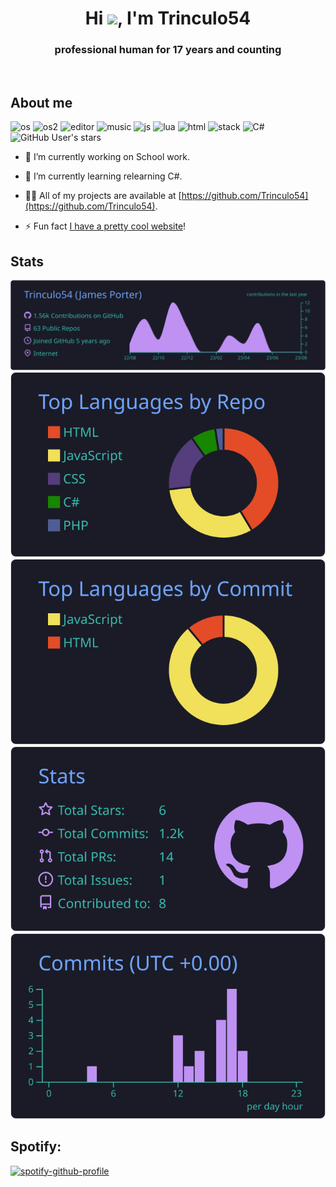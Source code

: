 <h1 align="center">Hi <img
src="https://github.com/blackcater/blackcater/raw/main/images/Hi.gif" height="32" />, I'm Trinculo54</h1>
<h3 align="center">professional human for 17 years and counting</h3><br>
<h2>About me</h2>
<p align="left"> 
  <img src="https://img.shields.io/badge/OS-macOS-lightgrey/?logo=apple&style=flat-square" alt="os">
  <img src="https://img.shields.io/badge/OS-Windows-lightgrey/?logo=windows&style=flat-square" alt="os2">
  <img src="https://img.shields.io/badge/Editor-VS%20Code-blue/?logo=visualstudiocode&logoColor=blue&color=blue&style=flat-square" alt="editor">
  <img src="https://img.shields.io/badge/Listens%20to-Spotify-blue/?logo=spotify&logoColor=warning&color=1DB954&style=flat-square" alt="music">
  <img src="https://img.shields.io/badge/Knows-JavaScript-blue/?logo=javascript&logoColor=warning&color=yellow&style=flat-square" alt="js">
  <img src="https://img.shields.io/badge/Knows-Lua-blue/?logo=lua&logoColor=blue&color=blue&style=flat-square" alt="lua">
  <img src="https://img.shields.io/badge/Knows-HTML-blue/?logo=html5&logoColor=warning&color=orange&style=flat-square" alt="html">
  <img src="https://img.shields.io/badge/Uses-stackoverflow-blue/?logo=stackoverflow&logoColor=warning&color=ef8236&style=flat-square" alt="stack">
  <img src="https://img.shields.io/badge/Understands-%20C%23-green/?logo=csharp&logoColor=green&color=green&style=flat-square" alt="C#">
  <img alt="GitHub User's stars" src="https://img.shields.io/github/stars/Trinculo54?color=yellow&label=User%20Stars&logo=github&logoColor=yellow&style=flat-square">
       </p>

- 🔭 I’m currently working on School work.

- 🌱 I’m currently learning relearning C#.

- 👨‍💻 All of my projects are available at [https://github.com/Trinculo54](https://github.com/Trinculo54).

- ⚡ Fun fact [I have a pretty cool website](https://www.trinculo54.dev)!

<h2 align="left">Stats</h2>

[![](https://raw.githubusercontent.com/Trinculo54/test4/master/profile-summary-card-output/tokyonight/0-profile-details.svg)](https://github.com/vn7n24fzkq/github-profile-summary-cards)
[![](https://raw.githubusercontent.com/Trinculo54/test4/master/profile-summary-card-output/tokyonight/1-repos-per-language.svg)](https://github.com/vn7n24fzkq/github-profile-summary-cards) [![](https://raw.githubusercontent.com/Trinculo54/test4/master/profile-summary-card-output/tokyonight/2-most-commit-language.svg)](https://github.com/vn7n24fzkq/github-profile-summary-cards)
[![](https://raw.githubusercontent.com/Trinculo54/test4/master/profile-summary-card-output/tokyonight/3-stats.svg)](https://github.com/vn7n24fzkq/github-profile-summary-cards) [![](https://raw.githubusercontent.com/Trinculo54/test4/master/profile-summary-card-output/tokyonight/4-productive-time.svg)](https://github.com/vn7n24fzkq/github-profile-summary-cards)
<br>
  </html>

## Spotify:

[![spotify-github-profile](https://spotify-github-profile.vercel.app/api/view?uid=jamiep360&cover_image=true&theme=default&bar_color_cover=true)](https://github.com/kittinan/spotify-github-profile)
</html>
